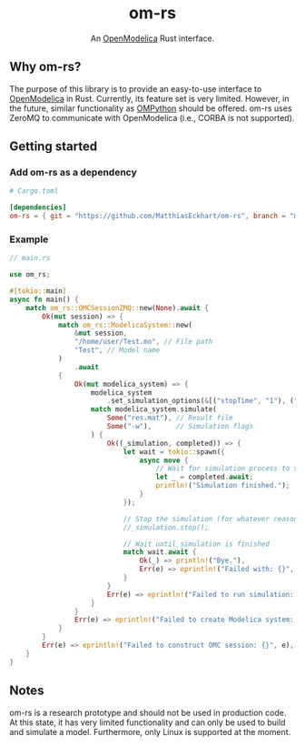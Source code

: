 <h1 align="center">om-rs</h1>

<p align="center">An <a href="https://openmodelica.org/">OpenModelica</a> Rust interface.</p>

## Why om-rs?

The purpose of this library is to provide an easy-to-use interface to <a href="https://openmodelica.org/">OpenModelica</a> in Rust.
Currently, its feature set is very limited.
However, in the future, similar functionality as <a href="https://github.com/OpenModelica/OMPython">OMPython</a> should be offered.
om-rs uses ZeroMQ to communicate with OpenModelica (i.e., CORBA is not supported).

## Getting started

### Add om-rs as a dependency

```toml
# Cargo.toml

[dependencies]
om-rs = { git = "https://github.com/MatthiasEckhart/om-rs", branch = "master" }
```

### Example

```rust
// main.rs

use om_rs;

#[tokio::main]
async fn main() {
    match om_rs::OMCSessionZMQ::new(None).await {
        Ok(mut session) => {
            match om_rs::ModelicaSystem::new(
                &mut session,
                "/home/user/Test.mo", // File path
                "Test", // Model name
            )
                .await
            {
                Ok(mut modelica_system) => {
                    modelica_system
                        .set_simulation_options(&[("stopTime", "1"), ("stepSize", "0.002")]);
                    match modelica_system.simulate(
                        Some("res.mat"), // Result file
                        Some("-w"),      // Simulation flags
                    ) {
                        Ok((_simulation, completed)) => {
                            let wait = tokio::spawn({
                                async move {
                                    // Wait for simulation process to stop
                                    let _ = completed.await;
                                    println!("Simulation finished.");
                                }
                            });

                            // Stop the simulation (for whatever reason)
                            //_simulation.stop();

                            // Wait until simulation is finished
                            match wait.await {
                                Ok(_) => println!("Bye."),
                                Err(e) => eprintln!("Failed with: {}", e),
                            }
                        }
                        Err(e) => eprintln!("Failed to run simulation: {}", e),
                    }
                }
                Err(e) => eprintln!("Failed to create Modelica system: {}", e),
            }
        }
        Err(e) => eprintln!("Failed to construct OMC session: {}", e),
    }
}
```


## Notes

om-rs is a research prototype and should not be used in production code.
At this state, it has very limited functionality and can only be used to build and simulate a model.
Furthermore, only Linux is supported at the moment.


